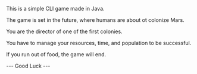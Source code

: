 This is a simple CLI game made in Java.

The game is set in the future, where humans are about ot colonize Mars.

You are the director of one of the first colonies.

You have to manage your resources, time, and population to be successful.

If you run out of food, the game will end.

--- Good Luck ---
